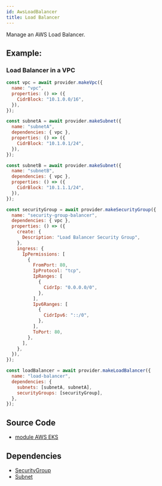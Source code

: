 ```yaml
---
id: AwsLoadBalancer
title: Load Balancer
---
```


Manage an AWS Load Balancer.

## Example:

### Load Balancer in a VPC

```js
const vpc = await provider.makeVpc({
  name: "vpc",
  properties: () => ({
    CidrBlock: "10.1.0.0/16",
  }),
});

const subnetA = await provider.makeSubnet({
  name: "subnetA",
  dependencies: { vpc },
  properties: () => ({
    CidrBlock: "10.1.0.1/24",
  }),
});

const subnetB = await provider.makeSubnet({
  name: "subnetB",
  dependencies: { vpc },
  properties: () => ({
    CidrBlock: "10.1.1.1/24",
  }),
});

const securityGroup = await provider.makeSecurityGroup({
  name: "security-group-balancer",
  dependencies: { vpc },
  properties: () => ({
    create: {
      Description: "Load Balancer Security Group",
    },
    ingress: {
      IpPermissions: [
        {
          FromPort: 80,
          IpProtocol: "tcp",
          IpRanges: [
            {
              CidrIp: "0.0.0.0/0",
            },
          ],
          Ipv6Ranges: [
            {
              CidrIpv6: "::/0",
            },
          ],
          ToPort: 80,
        },
      ],
    },
  }),
});

const loadBalancer = await provider.makeLoadBalancer({
  name: "load-balancer",
  dependencies: {
    subnets: [subnetA, subnetA],
    securityGroups: [securityGroup],
  },
});
```

## Source Code

- [module AWS EKS]()

## Dependencies

- [SecurityGroup](../EC2/SecurityGroup.md)
- [Subnet](../EC2/Subnet.md)
